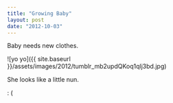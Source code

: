 ```yaml
---
title: "Growing Baby"
layout: post
date: "2012-10-03"
---
```


Baby needs new clothes.

![yo yo]({{ site.baseurl }}/assets/images/2012/tumblr_mb2updQKoq1qlj3bd.jpg)

She looks like a little nun.

: (
